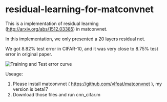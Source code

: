 # residual-learning-for-matconvnet

This is a implementation of residual learning (http://arxiv.org/abs/1512.03385) in matconvnet.

In this implementation, we only presented a 20 layers residual net.

We got 8.82% test error in CIFAR-10, and it was very close to 8.75% test error in original paper.

![Training and Test error curve](http://i.imgur.com/xZbQAs1.png)

Useage:
1. Please install matconvnet ( https://github.com/vlfeat/matconvnet ), my version is beta17
2. Download those files and run cnn_cifar.m 
